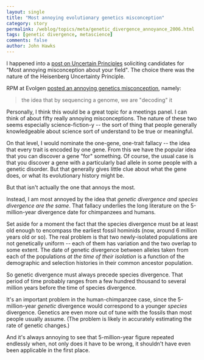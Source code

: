 ```yaml
---
layout: single 
title: "Most annoying evolutionary genetics misconception" 
category: story
permalink: /weblog/topics/meta/genetic_divergence_annoyance_2006.html
tags: [genetic divergence, metascience] 
comments: false 
author: John Hawks 
---
```



<p>
I happened into a <a href="http://scienceblogs.com/principles/2006/01/cfp_least_favorite_misconcepti_1.php">post on Uncertain Principles</a> soliciting candidates for "Most annoying misconception about your field". The choice there was the nature of the Heisenberg Uncertainty Principle. 
</p>

<p>
RPM at Evolgen <a href="http://scienceblogs.com/evolgen/2006/01/chad_is_my_muse.php">posted an annoying genetics misconception</a>, namely: 
</p>

<blockquote>the idea that by sequencing a genome, we are "decoding" it</blockquote>

<p>
Personally, I think this would be a great topic for a meetings panel. I can think of about fifty really annoying misconceptions. The nature of these two seems especially science-fiction-y -- the sort of thing that people generally knowledgeable about science sort of understand to be true or meaningful. 
</p>

<p>
On that level, I would nominate the one-gene, one-trait fallacy -- the idea that every trait is encoded by one gene. From this we have the popular idea that you can discover a gene "for" something. Of course, the usual case is that you discover a gene with a particularly bad allele in some people with a genetic disorder. But that generally gives little clue about what the gene does, or what its evolutionary history might be. 
</p>

<p>
But that isn't actually the one that annoys the most. 
</p>

<p>
Instead, I am most annoyed by the idea that <i>genetic divergence and species divergence are the same</i>. That fallacy underlies the long literature on the 5-million-year divergence date for chimpanzees and humans. 
</p>

<p>
Set aside for a moment the fact that the species divergence must be at least old enough to encompass the earliest fossil hominids (now, around 6 million years old or so). The real problem is that two newly-isolated populations are not genetically uniform -- each of them has variation and the two overlap to some extent. The date of genetic divergence between alleles taken from each of the populations <i>at the time of their isolation</i> is a function of the demographic and selection histories in their common ancestor population. 
</p>

<p>
So genetic divergence must always precede species divergence. That period of time probably ranges from a few hundred thousand to several million years before the time of species divergence. 
</p>

<p>
It's an important problem in the human-chimpanzee case, since the 5-million-year <i>genetic</i> divergence would correspond to a younger <i>species</i> divergence. Genetics are even more out of tune with the fossils than most people usually assume. (The problem is likely in accurately estimating the rate of genetic changes.)
</p>

<p>
And it's always annoying to see that 5-million-year figure repeated endlessly when, not only does it have to be wrong, it shouldn't have even been applicable in the first place. 
</p>

